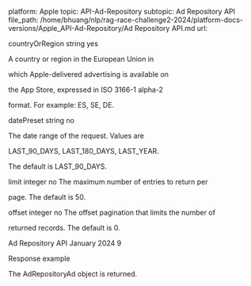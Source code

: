 platform: Apple
topic: API-Ad-Repository
subtopic: Ad Repository API
file_path: /home/bhuang/nlp/rag-race-challenge2-2024/platform-docs-versions/Apple_API-Ad-Repository/Ad Repository API.md
url: <EMPTY>

countryOrRegion string yes

A country or region in the European Union in

which Apple-delivered advertising is available on

the App Store, expressed in ISO 3166-1 alpha-2

format. For example: ES, SE, DE.



datePreset string no

The date range of the request. Values are

LAST_90_DAYS, LAST_180_DAYS, LAST_YEAR.

The default is LAST_90_DAYS.



limit integer no The maximum number of entries to return per

page. The default is 50.



offset integer no The offset pagination that limits the number of

returned records. The default is 0.



Ad Repository API January 2024 9

Response example

The AdRepositoryAd object is returned.